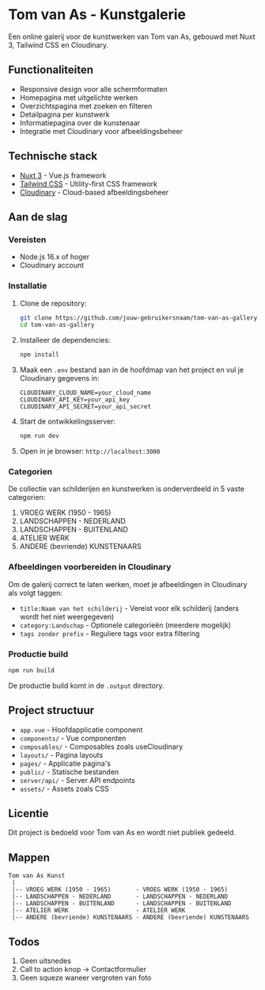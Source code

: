 # Tom van As - Kunstgalerie

Een online galerij voor de kunstwerken van Tom van As, gebouwd met Nuxt 3, Tailwind CSS en Cloudinary.

## Functionaliteiten

- Responsive design voor alle schermformaten
- Homepagina met uitgelichte werken
- Overzichtspagina met zoeken en filteren
- Detailpagina per kunstwerk
- Informatiepagina over de kunstenaar
- Integratie met Cloudinary voor afbeeldingsbeheer

## Technische stack

- [Nuxt 3](https://nuxt.com/) - Vue.js framework
- [Tailwind CSS](https://tailwindcss.com/) - Utility-first CSS framework
- [Cloudinary](https://cloudinary.com/) - Cloud-based afbeeldingsbeheer

## Aan de slag

### Vereisten

- Node.js 16.x of hoger
- Cloudinary account

### Installatie

1. Clone de repository:

   ```bash
   git clone https://github.com/jouw-gebruikersnaam/tom-van-as-gallery.git
   cd tom-van-as-gallery
   ```

2. Installeer de dependencies:

   ```bash
   npm install
   ```

3. Maak een `.env` bestand aan in de hoofdmap van het project en vul je Cloudinary gegevens in:

   ```
   CLOUDINARY_CLOUD_NAME=your_cloud_name
   CLOUDINARY_API_KEY=your_api_key
   CLOUDINARY_API_SECRET=your_api_secret
   ```

4. Start de ontwikkelingsserver:

   ```bash
   npm run dev
   ```

5. Open in je browser: `http://localhost:3000`

### Categorien

De collectie van schilderijen en kunstwerken is onderverdeeld in 5 vaste categorien:

1. VROEG WERK (1950 - 1965)
2. LANDSCHAPPEN - NEDERLAND
3. LANDSCHAPPEN - BUITENLAND
4. ATELIER WERK
5. ANDERE (bevriende) KUNSTENAARS

### Afbeeldingen voorbereiden in Cloudinary

Om de galerij correct te laten werken, moet je afbeeldingen in Cloudinary als volgt taggen:

- `title:Naam van het schilderij` - Vereist voor elk schilderij (anders wordt het niet weergegeven)
- `category:Landschap` - Optionele categorieën (meerdere mogelijk)
- `tags zonder prefix` - Reguliere tags voor extra filtering

### Productie build

```bash
npm run build
```

De productie build komt in de `.output` directory.

## Project structuur

- `app.vue` - Hoofdapplicatie component
- `components/` - Vue componenten
- `composables/` - Composables zoals useCloudinary
- `layouts/` - Pagina layouts
- `pages/` - Applicatie pagina's
- `public/` - Statische bestanden
- `server/api/` - Server API endpoints
- `assets/` - Assets zoals CSS

## Licentie

Dit project is bedoeld voor Tom van As en wordt niet publiek gedeeld.

## Mappen

```
Tom van As Kunst
 |
 |-- VROEG WERK (1950 - 1965)       - VROEG WERK (1950 - 1965)
 |-- LANDSCHAPPEN - NEDERLAND       - LANDSCHAPPEN - NEDERLAND
 |-- LANDSCHAPPEN - BUITENLAND      - LANDSCHAPPEN - BUITENLAND
 |-- ATELIER WERK                   - ATELIER WERK
 |-- ANDERE (bevriende) KUNSTENAARS - ANDERE (bevriende) KUNSTENAARS
```

## Todos

1. Geen uitsnedes
2. Call to action knop -> Contactformulier
3. Geen squeze waneer vergroten van foto
